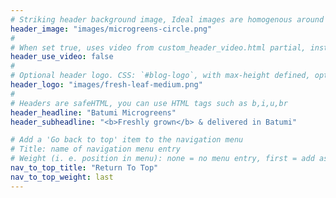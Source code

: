 ```yaml
---
# Striking header background image, Ideal images are homogenous around the centre and contrasting to the text. Non-ideal images can use `title_guard`
header_image: "images/microgreens-circle.png"
#
# When set true, uses video from custom_header_video.html partial, instead of header_image
header_use_video: false
#
# Optional header logo. CSS: `#blog-logo`, with max-height defined, optimize to prevent scaling
header_logo: "images/fresh-leaf-medium.png"
#
# Headers are safeHTML, you can use HTML tags such as b,i,u,br
header_headline: "Batumi Microgreens"
header_subheadline: "<b>Freshly grown</b> & delivered in Batumi"

# Add a 'Go back to top' item to the navigation menu
# Title: name of navigation menu entry
# Weight (i. e. position in menu): none = no menu entry, first = add as first entry, last = ad as last entry
nav_to_top_title: "Return To Top"
nav_to_top_weight: last
---
```

